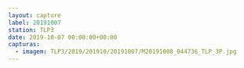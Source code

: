 ```yaml
---
layout: capture
label: 20191007
station: TLP3
date: 2019-10-07 00:00:00+00:00
capturas:
  - imagem: TLP3/2019/201910/20191007/M20191008_044736_TLP_3P.jpg
---
```

